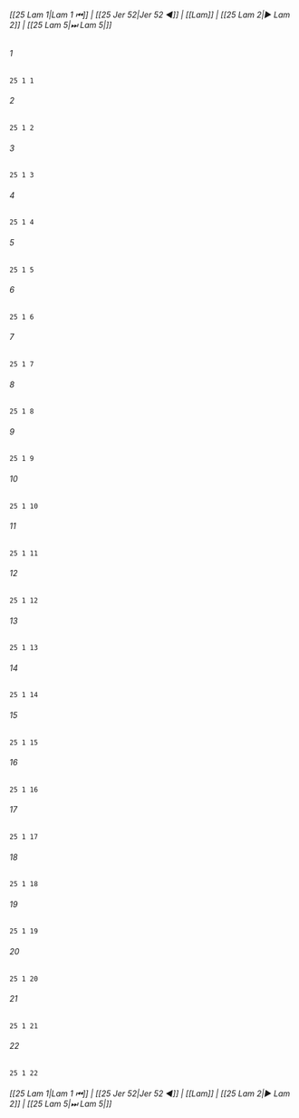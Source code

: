 
###### [[25 Lam 1|Lam 1 ⏮]] | [[25 Jer 52|Jer 52 ◀]] | [[Lam]] | [[25 Lam 2|▶ Lam 2]] | [[25 Lam 5|⏭ Lam 5|]]

###### 1
``` verse
25 1 1 
```
###### 2
``` verse
25 1 2 
```
###### 3
``` verse
25 1 3 
```
###### 4
``` verse
25 1 4 
```
###### 5
``` verse
25 1 5 
```
###### 6
``` verse
25 1 6 
```
###### 7
``` verse
25 1 7 
```
###### 8
``` verse
25 1 8 
```
###### 9
``` verse
25 1 9 
```
###### 10
``` verse
25 1 10 
```
###### 11
``` verse
25 1 11 
```
###### 12
``` verse
25 1 12 
```
###### 13
``` verse
25 1 13 
```
###### 14
``` verse
25 1 14 
```
###### 15
``` verse
25 1 15 
```
###### 16
``` verse
25 1 16 
```
###### 17
``` verse
25 1 17 
```
###### 18
``` verse
25 1 18 
```
###### 19
``` verse
25 1 19 
```
###### 20
``` verse
25 1 20 
```
###### 21
``` verse
25 1 21 
```
###### 22
``` verse
25 1 22 
```

###### [[25 Lam 1|Lam 1 ⏮]] | [[25 Jer 52|Jer 52 ◀]] | [[Lam]] | [[25 Lam 2|▶ Lam 2]] | [[25 Lam 5|⏭ Lam 5|]]

